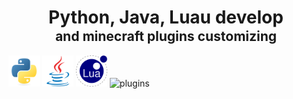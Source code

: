 <h1 align="center" style="border: none; padding-bottom: 0; margin-bottom: 0;">Python, Java, Luau develop</h1>
<h2 align="center" style="margin-top: 1px">and minecraft plugins customizing</h2>


<img src="https://github.com/devicons/devicon/blob/master/icons/python/python-original.svg" title="python" alt="python" width="50" height="50"/>
<img src="https://github.com/devicons/devicon/blob/master/icons/java/java-original.svg" title="java" alt="java" width="50" height="50"/>
<img src="https://github.com/devicons/devicon/blob/master/icons/lua/lua-original.svg" title="lua" alt="lua" width="50" height="50"/>
<img src="https://github.com/undrfined/mc-icons/blob/master/pics/2_Grass.png" title="plugins" alt="plugins" width="50" height="50"/>

